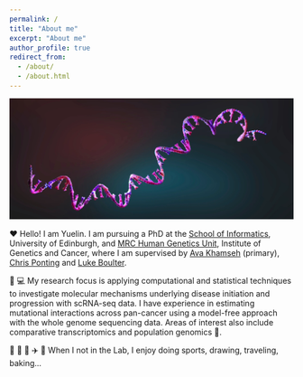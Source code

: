 ```yaml
---
permalink: /
title: "About me"
excerpt: "About me"
author_profile: true
redirect_from: 
  - /about/
  - /about.html
---
```


![image](../images/RNA.webp)

❤️ Hello! I am Yuelin. I am pursuing a PhD at the  [School of Informatics](https://www.ed.ac.uk/informatics), University of Edinburgh, and [MRC Human Genetics Unit](https://www.ed.ac.uk/mrc-human-genetics-unit), Institute of Genetics and Cancer, where I am supervised by [Ava Khamseh](https://edbiomed.ai/people/) (primary), [Chris Ponting](https://www.ed.ac.uk/profile/chris-ponting) and [Luke Boulter](https://www.ed.ac.uk/profile/luke-boulter). 

🧬 💻 My research focus is applying computational and statistical techniques to investigate molecular mechanisms underlying disease initiation and progression with scRNA-seq data. I have experience in estimating mutational interactions across pan-cancer using a model-free approach with the whole genome sequencing data. Areas of interest also include comparative transcriptomics and population genomics 🐂. 

🎵 🏓 🎨 ✈️ 🦋 When I not in the Lab, I enjoy doing sports, drawing, traveling, baking... 
